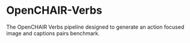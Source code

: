 # OpenCHAIR-Verbs
The OpenCHAIR Verbs pipeline designed to generate an action focused image and captions pairs benchmark.
